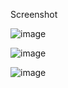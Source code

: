Screenshot

![image](https://github.com/gazzuhax/dotfiles/assets/138269636/3d8afa2a-2469-4cb8-a76f-f91af37945b0)

![image](https://github.com/gazzuhax/arco-hyprland/assets/138269636/0a604682-0c05-4641-aa1d-5895b97c766c)

![image](https://github.com/gazzuhax/arco-hyprland/assets/138269636/306ad09a-11f6-4930-97b8-ed4ea13898f6)


